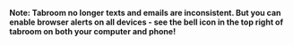 **Note: Tabroom no longer texts and emails are inconsistent. But you can enable browser alerts on all devices - see the bell icon in the top right of tabroom on both your computer and phone!**